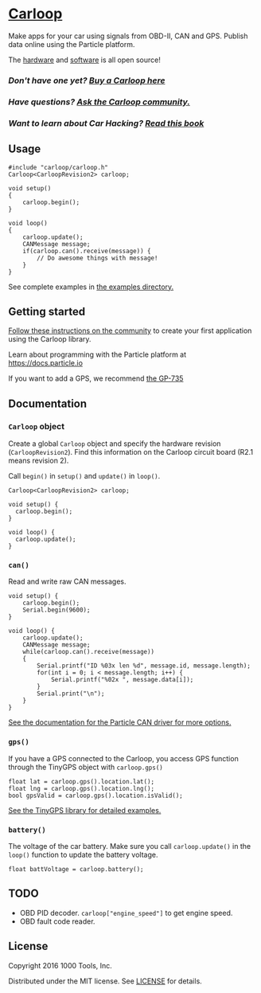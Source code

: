 # [Carloop](https://www.carloop.io)

Make apps for your car using signals from OBD-II, CAN and GPS. Publish data online using the Particle platform.

The [hardware](https://github.com/carloop/hardware) and [software](https://github.com/carloop/carloop-library) is all open source!

### _Don't have one yet? [Buy a Carloop here](https://store.carloop.io)_
### _Have questions? [Ask the Carloop community.](https://community.carloop.io)_
### _Want to learn about Car Hacking? [Read this book](https://store.carloop.io/products/car-hackers-handbook)_

## Usage

```
#include "carloop/carloop.h"
Carloop<CarloopRevision2> carloop;

void setup()
{
    carloop.begin();
}

void loop()
{
    carloop.update();
    CANMessage message;
    if(carloop.can().receive(message)) {
        // Do awesome things with message!
    }
}
```

See complete examples in [the examples directory.](/firmware/examples)

## Getting started

[Follow these instructions on the community](https://community.carloop.io/t/carloop-demo-program/18) to create your first application using the Carloop library.

Learn about programming with the Particle platform at <https://docs.particle.io>

If you want to add a GPS, we recommend [the GP-735](https://store.carloop.io/products/carloop-gps-with-cable)

## Documentation

### `Carloop` object

Create a global `Carloop` object and specify the hardware revision (`CarloopRevision2`). Find this information on the Carloop circuit board (R2.1 means revision 2).

Call `begin()` in `setup()` and `update()` in `loop()`.

```
Carloop<CarloopRevision2> carloop;

void setup() {
  carloop.begin();
}

void loop() {
  carloop.update();
}
```

### `can()`

Read and write raw CAN messages.

```
void setup() {
    carloop.begin();
    Serial.begin(9600);
}

void loop() {
    carloop.update();
    CANMessage message;
    while(carloop.can().receive(message))
    {
        Serial.printf("ID %03x len %d", message.id, message.length);
        for(int i = 0; i < message.length; i++) {
            Serial.printf("%02x ", message.data[i]);
        }
        Serial.print("\n");
    }
}
```

[See the documentation for the Particle CAN driver for more options.](https://docs.particle.io/reference/firmware/photon/#can-canbus-)

### `gps()`

If you have a GPS connected to the Carloop, you access GPS function through the TinyGPS object with `carloop.gps()`

```
float lat = carloop.gps().location.lat();
float lng = carloop.gps().location.lng();
bool gpsValid = carloop.gps().location.isValid();
```

[See the TinyGPS library for detailed examples.](https://github.com/codegardenllc/tiny_gps_plus/tree/master/firmware/examples)

### `battery()`

The voltage of the car battery. Make sure you call `carloop.update()` in the `loop()` function to update the battery voltage.

```
float battVoltage = carloop.battery();
```

## TODO

- OBD PID decoder. `carloop["engine_speed"]` to get engine speed.
- OBD fault code reader.

## License

Copyright 2016 1000 Tools, Inc.

Distributed under the MIT license. See [LICENSE](/license) for details.

